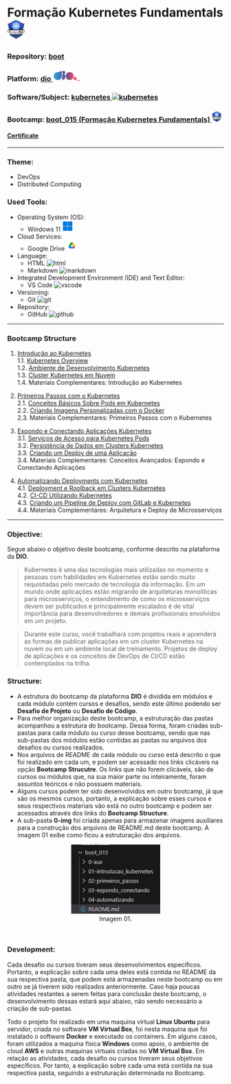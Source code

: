 # Formação Kubernetes Fundamentals   <img src="./0-aux/logo_boot.png" alt="boot_015" width="auto" height="45">

### Repository: [boot](../../../)   
### Platform: <a href="../../">dio   <img src="https://github.com/PedroHeeger/main/blob/main/0-aux/logos/plataforma/dio.jpeg" alt="dio" width="auto" height="25"></a>   
### Software/Subject: <a href="../">kubernetes   <img src="https://cdn.jsdelivr.net/gh/devicons/devicon/icons/kubernetes/kubernetes-plain.svg" alt="kubernetes" width="auto" height="25"></a>
### Bootcamp: <a href="./">boot_015 (Formação Kubernetes Fundamentals)   <img src="./0-aux/logo_boot.png" alt="boot_015" width="auto" height="25"></a>

#### <a href="https://github.com/PedroHeeger/main/blob/main/cert_ti/03-conclu/distributed_computing/kubernetes/(24-02-20)_Formacao_Kubernetes_Fundamentals_PH_DIO.pdf">Certificate</a>

---

### Theme:
- DevOps
- Distributed Computing

### Used Tools:
- Operating System (OS): 
  - Windows 11 <img src="https://github.com/PedroHeeger/main/blob/main/0-aux/logos/software/windows11.png" alt="windows11" width="auto" height="25">
- Cloud Services:
  - Google Drive <img src="https://github.com/PedroHeeger/main/blob/main/0-aux/logos/software/google_drive.png" alt="google_drive" width="auto" height="25">
- Language:
  - HTML   <img src="https://cdn.jsdelivr.net/gh/devicons/devicon/icons/html5/html5-original.svg" alt="html" width="auto" height="25">
  - Markdown   <img src="https://cdn.jsdelivr.net/gh/devicons/devicon/icons/markdown/markdown-original.svg" alt="markdown" width="auto" height="25">
- Integrated Development Environment (IDE) and Text Editor:
  - VS Code   <img src="https://cdn.jsdelivr.net/gh/devicons/devicon/icons/vscode/vscode-original.svg" alt="vscode" width="auto" height="25">
- Versioning: 
  - Git   <img src="https://cdn.jsdelivr.net/gh/devicons/devicon/icons/git/git-original.svg" alt="git" width="auto" height="25">
- Repository:
  - GitHub   <img src="https://cdn.jsdelivr.net/gh/devicons/devicon/icons/github/github-original.svg" alt="github" width="auto" height="25">

---

### Bootcamp Structure
1. [Introdução ao Kubernetes](./01-introducao_kubernetes/)   
  1.1. [Kubernetes Overview](https://github.com/PedroHeeger/boot/tree/main/dio/kubernetes/boot_015/01-introducao_kubernetes#item1.1)   
  1.2. [Ambiente de Desenvolvimento Kubernetes](https://github.com/PedroHeeger/boot/tree/main/dio/kubernetes/boot_015/01-introducao_kubernetes#item1.2)   
  1.3. [Cluster Kubernetes em Nuvem](https://github.com/PedroHeeger/boot/tree/main/dio/kubernetes/boot_015/01-introducao_kubernetes#item1.3)   
  1.4. Materiais Complementares: Introdução ao Kubernetes   

2. [Primeiros Passos com o Kubernetes](./02-primeiros_passos/)   
  2.1. [Conceitos Básicos Sobre Pods em Kubernetes](https://github.com/PedroHeeger/boot/tree/main/dio/kubernetes/boot_015/02-primeiros_passos#item2.1)   
  2.2. [Criando Imagens Personalizadas com o Docker](https://github.com/PedroHeeger/boot/tree/main/dio/kubernetes/boot_015/02-primeiros_passos#item2.2)   
  2.3. Materiais Complementares: Primeiros Passos com o Kubernetes      

3. [Expondo e Conectando Aplicações Kubernetes](./03-expondo_conectando/)   
  3.1. [Serviços de Acesso para Kubernetes Pods](https://github.com/PedroHeeger/boot/tree/main/dio/kubernetes/boot_015/03-expondo_conectando#item3.1)   
  3.2. [Persistência de Dados em Clusters Kubernetes](https://github.com/PedroHeeger/boot/tree/main/dio/kubernetes/boot_015/03-expondo_conectando#item3.2)   
  3.3. [Criando um Deploy de uma Aplicação](https://github.com/PedroHeeger/boot/tree/main/dio/kubernetes/boot_015/03-expondo_conectando#item3.3)   
  3.4. Materiais Complementares: Conceitos Avançados: Expondo e Conectando Aplicações    

4. [Automatizando Deployments com Kubernetes](./04-automatizando/)   
  4.1. [Deployment e Roolback em Clusters Kubernetes](https://github.com/PedroHeeger/boot/tree/main/dio/kubernetes/boot_015/04-automatizando#item4.1)   
  4.2. [CI-CD Utilizando Kubernetes](https://github.com/PedroHeeger/boot/tree/main/dio/kubernetes/boot_015/04-automatizando#item4.2)   
  4.3. [Criando um Pipeline de Deploy com GitLab e Kubernetes](https://github.com/PedroHeeger/boot/tree/main/dio/kubernetes/boot_015/04-automatizando#item4.3)   
  4.4. Materiais Complementares: Arquitetura e Deploy de Microsserviços    

---

### Objective:
Segue abaixo o objetivo deste bootcamp, conforme descrito na plataforma da **DIO**.
  
>Kubernetes é uma das tecnologias mais utilizadas no momento e pessoas com habilidades em Kubernetes estão sendo muito requisitadas pelo mercado de tecnologia da informação. Em um mundo onde aplicações estão migrando de arquiteturas monolíticas para microsserviços, o entendimento de como os microsserviços devem ser publicados e principalmente escalados é de vital importância para desenvolvedores e demais profissionais envolvidos em um projeto.

>Durante este curso, você trabalhará com projetos reais e aprenderá as formas de publicar aplicações em um cluster Kubernetes na nuvem ou em um ambiente local de treinamento. Projetos de deploy de aplicações e os conceitos de DevOps de CI/CD estão contemplados na trilha.

### Structure:
- A estrutura do bootcamp da plataforma **DIO** é dividida em módulos e cada módulo contém cursos e desafios, sendo este último podendo ser **Desafio de Projeto** ou **Desafio de Código**. 
- Para melhor organização deste bootcamp, a estruturação das pastas acompanhou a estrutura do bootcamp. Dessa forma, foram criadas sub-pastas para cada módulo ou curso desse bootcamp, sendo que nas sub-pastas dos módulos estão contidas as pastas ou arquivos dos desafios ou cursos realizados.
- Nos arquivos de README de cada módulo ou curso está descrito o que foi realizado em cada um, e podem ser acessado nos links clicáveis na opção **Bootcamp Strucutre**. Os links que não forem clicáveis, são de cursos ou módulos que, na sua maior parte ou inteiramente, foram assuntos teóricos e não possuem materiais.
- Alguns cursos podem ter sido desenvolvidos em outro bootcamp, já que são os mesmos cursos, portanto, a explicação sobre esses cursos e seus respectivos materiais vão está no outro bootcamp e podem ser acessados através dos links do **Bootcamp Structure**.
- A sub-pasta **0-img** foi criada apenas para armazenar imagens auxiliares para a construção dos arquivos de README.md deste bootcamp. A imagem 01 exibe como ficou a estruturação dos arquivos.

<div align="Center"><figure>
    <img src="./0-aux/img01.png" alt="img01"><br>
    <figcaption>Imagem 01.</figcaption>
</figure></div><br>

### Development:
Cada desafio ou cursos tiveram seus desenvolvimentos específicos. Portanto, a explicação sobre cada uma deles está contida no README da sua respectiva pasta, que podem está armazenadas neste bootcamp ou em outro se já tiverem sido realizados anteriormente. Caso haja poucas atividades restantes a serem feitas para conclusão deste bootcamp, o desenvolvimento dessas estará aqui abaixo, não sendo necessário a criação de sub-pastas.

Todo o projeto foi realizado em uma maquina virtual **Linux Ubuntu** para servidor, criada no software **VM Virtual Box**, foi nesta maquina que foi instalado o software **Docker** e executado os containers. Em alguns casos, foram utilizados a maquina física **Windows** como apoio, o ambiente de cloud **AWS** e outras maquinas virtuais criadas no **VM Virtual Box**. Em relação as atividades, cada desafio ou cursos tiveram seus objetivos específicos. Por tanto, a explicação sobre cada uma está contida na sua respectiva pasta, seguindo a estruturação determinada no Bootcamp.